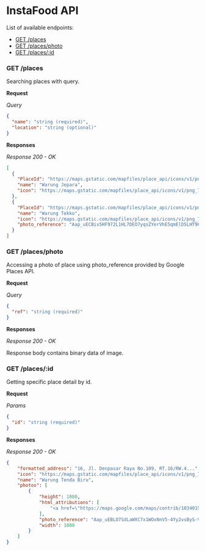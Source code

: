 # InstaFood API

List of available endpoints:

- [GET /places](#get-places)
- [GET /places/photo](#get-placesphoto)
- [GET /places/:id](#get-placesid)

### GET /places

Searching places with query.

**Request**

_Query_

```json
{
  "name": "string (required)",
  "location": "string (optional)"
}
```

**Responses**

_Response 200 - OK_

```json
[
  {
    "PlaceId": "https://maps.gstatic.com/mapfiles/place_api/icons/v1/png_71/restaurant-71.png",
    "name": "Warung Jepara",
    "icon": "https://maps.gstatic.com/mapfiles/place_api/icons/v1/png_71/restaurant-71.png"
  },
  {
    "PlaceId": "https://maps.gstatic.com/mapfiles/place_api/icons/v1/png_71/restaurant-71.png",
    "name": "Warung Tekko",
    "icon": "https://maps.gstatic.com/mapfiles/place_api/icons/v1/png_71/restaurant-71.png",
    "photo_reference": "Aap_uECBix5HF972L1HL7DEO7yqsZYerVhE5qmElD5LHT96sqQ9wsNQN-DnPSgfVsVYRPNzPQ5ikGY5hlhKwIqx5BJPgn4-92hfeHkG4779AWTljPbEGUqyYkui6ftorZlNgemGyPdVA5KoRqMKZeA5ybk4JyAN-HnSzVIOJxin4iNDvf_ld"
  }
]
```

### GET /places/photo

Accessing a photo of place using photo_reference provided by Google Places API.

**Request**

_Query_
```json
{
  "ref": "string (required)"
}
```

**Responses**

_Response 200 - OK_

Response body contains binary data of image.

### GET /places/:id

Getting specific place detail by id.

**Request**

_Params_
```json
{
  "id": "string (required)"
}
```

**Responses**

_Response 200 - OK_
```json
{
	"formatted_address": "16, Jl. Denpasar Raya No.109, RT.16/RW.4...",
	"icon": "https://maps.gstatic.com/mapfiles/place_api/icons/v1/png_71/restaurant-71.png",
	"name": "Warung Tenda Biru",
	"photos": [
		{
			"height": 1080,
			"html_attributions": [
				"<a href=\"https://maps.google.com/maps/contrib/103401590865745977740\">Someone</a>"
			],
			"photo_reference": "Aap_uEBLO7SdLaWXC7x1WOxNnV5-4Yy2vsByS-VikkreR8LnwvlkJXsOGrRV17sz8l7iV4yumXClVn-jTqEJbQKQE_2MzrMBGZe1lYyZBscuirvB0Y9xJ8yJLU4zTxhgdhps3oNqtuDMJD6BbsuwPo8Gwi_DHVnC0L4hML12345_a_R7szu0",
			"width": 1080
		}
	]
}
```